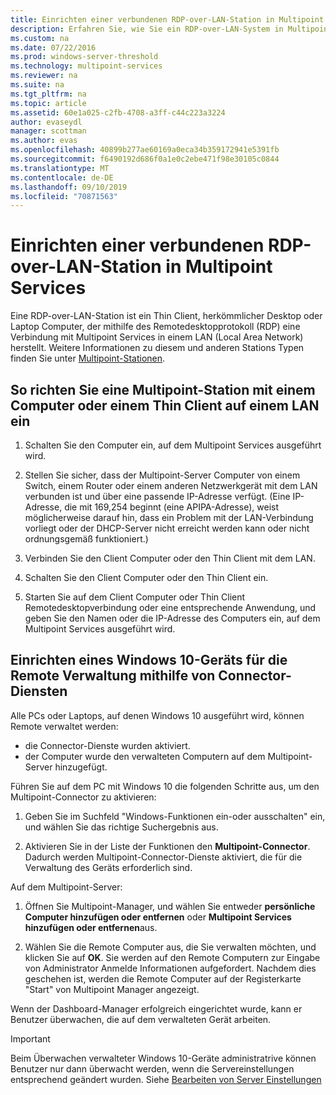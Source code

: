```yaml
---
title: Einrichten einer verbundenen RDP-over-LAN-Station in Multipoint Services
description: Erfahren Sie, wie Sie ein RDP-over-LAN-System in Multipoint Services einrichten.
ms.custom: na
ms.date: 07/22/2016
ms.prod: windows-server-threshold
ms.technology: multipoint-services
ms.reviewer: na
ms.suite: na
ms.tgt_pltfrm: na
ms.topic: article
ms.assetid: 60e1a025-c2fb-4708-a3ff-c44c223a3224
author: evaseydl
manager: scottman
ms.author: evas
ms.openlocfilehash: 40899b277ae60169a0eca34b359172941e5391fb
ms.sourcegitcommit: f6490192d686f0a1e0c2ebe471f98e30105c0844
ms.translationtype: MT
ms.contentlocale: de-DE
ms.lasthandoff: 09/10/2019
ms.locfileid: "70871563"
---
```

# <a name="set-up-an-rdp-over-lan-connected-station-in-multipoint-services"></a>Einrichten einer verbundenen RDP-over-LAN-Station in Multipoint Services
Eine RDP-over-LAN-Station ist ein Thin Client, herkömmlicher Desktop oder Laptop Computer, der mithilfe des Remotedesktopprotokoll (RDP) eine Verbindung mit Multipoint Services in einem LAN (Local Area Network) herstellt. Weitere Informationen zu diesem und anderen Stations Typen finden Sie unter [Multipoint-Stationen](MultiPoint-services-Stations.md).  
  
## <a name="to-set-up-a-multipoint-station-using-a-computer-or-thin-client-on-a-lan"></a>So richten Sie eine Multipoint-Station mit einem Computer oder einem Thin Client auf einem LAN ein  
  
1.  Schalten Sie den Computer ein, auf dem Multipoint Services ausgeführt wird.  
  
2.  Stellen Sie sicher, dass der Multipoint-Server Computer von einem Switch, einem Router oder einem anderen Netzwerkgerät mit dem LAN verbunden ist und über eine passende IP-Adresse verfügt. (Eine IP-Adresse, die mit 169,254 beginnt (eine APIPA-Adresse), weist möglicherweise darauf hin, dass ein Problem mit der LAN-Verbindung vorliegt oder der DHCP-Server nicht erreicht werden kann oder nicht ordnungsgemäß funktioniert.)  
  
3.  Verbinden Sie den Client Computer oder den Thin Client mit dem LAN.  
  
4.  Schalten Sie den Client Computer oder den Thin Client ein.  
  
5.  Starten Sie auf dem Client Computer oder Thin Client Remotedesktopverbindung oder eine entsprechende Anwendung, und geben Sie den Namen oder die IP-Adresse des Computers ein, auf dem Multipoint Services ausgeführt wird.

## <a name="set-up-a-windows-10-device-for-remote-management-by-using-connector-services"></a>Einrichten eines Windows 10-Geräts für die Remote Verwaltung mithilfe von Connector-Diensten
Alle PCs oder Laptops, auf denen Windows 10 ausgeführt wird, können Remote verwaltet werden:
- die Connector-Dienste wurden aktiviert.  
- der Computer wurde den verwalteten Computern auf dem Multipoint-Server hinzugefügt.  

Führen Sie auf dem PC mit Windows 10 die folgenden Schritte aus, um den Multipoint-Connector zu aktivieren:

1. Geben Sie im Suchfeld "Windows-Funktionen ein-oder ausschalten" ein, und wählen Sie das richtige Suchergebnis aus. 

2. Aktivieren Sie in der Liste der Funktionen den **Multipoint-Connector**. Dadurch werden Multipoint-Connector-Dienste aktiviert, die für die Verwaltung des Geräts erforderlich sind. 

Auf dem Multipoint-Server:
1. Öffnen Sie Multipoint-Manager, und wählen Sie entweder **persönliche Computer hinzufügen oder entfernen** oder **Multipoint Services hinzufügen oder entfernen**aus.

2. Wählen Sie die Remote Computer aus, die Sie verwalten möchten, und klicken Sie auf **OK**.  Sie werden auf den Remote Computern zur Eingabe von Administrator Anmelde Informationen aufgefordert.  Nachdem dies geschehen ist, werden die Remote Computer auf der Registerkarte "Start" von Multipoint Manager angezeigt.

Wenn der Dashboard-Manager erfolgreich eingerichtet wurde, kann er Benutzer überwachen, die auf dem verwalteten Gerät arbeiten.

> [!IMPORTANT]  
> Beim Überwachen verwalteter Windows 10-Geräte administratrive können Benutzer nur dann überwacht werden, wenn die Servereinstellungen entsprechend geändert wurden. Siehe [Bearbeiten von Server Einstellungen](Edit-Server-Settings.md)